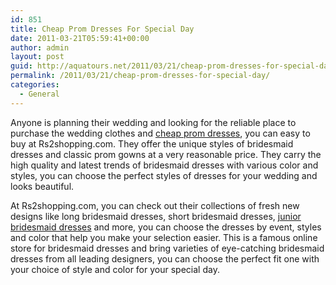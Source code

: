 ```yaml
---
id: 851
title: Cheap Prom Dresses For Special Day
date: 2011-03-21T05:59:41+00:00
author: admin
layout: post
guid: http://aquatours.net/2011/03/21/cheap-prom-dresses-for-special-day/
permalink: /2011/03/21/cheap-prom-dresses-for-special-day/
categories:
  - General
---
```

Anyone is planning their wedding and looking for the reliable place to purchase the wedding clothes and [cheap prom dresses](http://www.rs2shopping.com), you can easy to buy at Rs2shopping.com. They offer the unique styles of bridesmaid dresses and classic prom gowns at a very reasonable price. They carry the high quality and latest trends of bridesmaid dresses with various color and styles, you can choose the perfect styles of dresses for your wedding and looks beautiful.

At Rs2shopping.com, you can check out their collections of fresh new designs like long bridesmaid dresses, short bridesmaid dresses, [junior bridesmaid dresses](http://www.rs2shopping.com/junior-bridesmaid-dresses-c-83_91.html) and more, you can choose the dresses by event, styles and color that help you make your selection easier. This is a famous online store for bridesmaid dresses and bring varieties of eye-catching bridesmaid dresses from all leading designers, you can choose the perfect fit one with your choice of style and color for your special day.